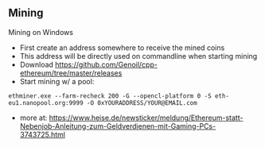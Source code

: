 ## Mining

Mining on Windows

- First create an address somewhere to receive the mined coins
- This address will be directly used on commandline when starting mining
- Download https://github.com/Genoil/cpp-ethereum/tree/master/releases
- Start mining w/ a pool:

```
ethminer.exe --farm-recheck 200 -G --opencl-platform 0 -S eth-eu1.nanopool.org:9999 -O 0xYOURADDRESS/YOUR@EMAIL.com
```

- more at: https://www.heise.de/newsticker/meldung/Ethereum-statt-Nebenjob-Anleitung-zum-Geldverdienen-mit-Gaming-PCs-3743725.html
